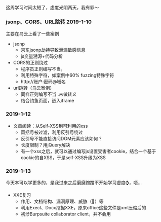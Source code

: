 这周学习时间太短了，虚度光阴两天，我有罪～

### jsonp、CORS、URL跳转 2019-1-10
主要在乌云上看了一些案例
- jsonp
    - 京东jsonp劫持导致泄漏敏感信息
    - js变量溯源+代码分析
- CORS的正则绕过
    - 程序员正则编写不当，
    - 利用特殊字符，如案例中60% fuzzing特殊字符
    - http://账户:密码@域名 
- url跳转（乌云案例）
    - 同样正则编写不当 .未做转义
    - 结合钓鱼页面，嵌入iframe

### 2019-1-12
- 文章阅读：从Self-XSS到可利用的xss
    - 圆括号被过滤，利用反引号绕过
    - 反引号不能直接访问DOM元素应该如何？
    - 长度限制？用jQuery解决
    - 有一个xss之后，就可以通过编写js设置受害者cookie，结合一个基于cookie的自XSS，于是self-XSS升级为XSS

### 2019-1-13
今天本可以学更多的，是我过来之后磨磨蹭蹭不开始学习虚度⌚️，唔...  
- XXE复习
    - 作用、文档结构、漏洞原理、威胁（🌟）等
    - 利用Execl、Docx挖掘XXE，原来office这些文件是xml压缩后的
    - 初涉Burpsuite collaborator client，并不会用